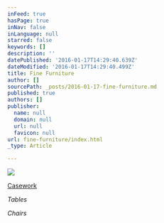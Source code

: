 ```yaml
---
inFeed: true
hasPage: true
inNav: false
inLanguage: null
starred: false
keywords: []
description: ''
datePublished: '2016-01-17T14:29:40.639Z'
dateModified: '2016-01-17T14:29:40.499Z'
title: Fine Furniture
author: []
sourcePath: _posts/2016-01-17-fine-furniture.md
published: true
authors: []
publisher:
  name: null
  domain: null
  url: null
  favicon: null
url: fine-furniture/index.html
_type: Article

---
```

![](https://the-grid-user-content.s3-us-west-2.amazonaws.com/3ed96a04-465d-45f5-a6c9-c6dd7d34425a.jpg)

[Casework][0]

_Tables_

_Chairs_

[0]: null